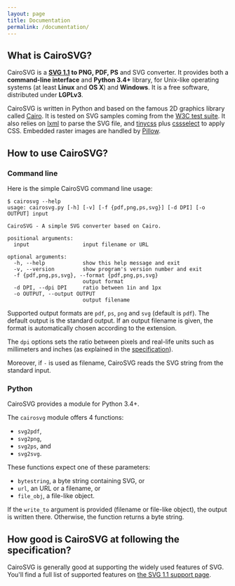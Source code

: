 ```yaml
---
layout: page
title: Documentation
permalink: /documentation/
---
```


## What is CairoSVG?

CairoSVG is a **[SVG 1.1](http://www.w3.org/TR/SVG/) to PNG, PDF, PS** and
SVG converter. It provides both a **command-line interface** and **Python
3.4+** library, for Unix-like operating systems (at least **Linux** and
**OS X**) and **Windows**. It is a free software, distributed under **LGPLv3**.

CairoSVG is written in Python and based on the famous 2D graphics library
called [Cairo](http://cairographics.org/). It is tested on SVG samples coming
from the
[W3C test suite](http://www.w3.org/Graphics/SVG/WG/wiki/Test_Suite_Overview). It
also relies on [lxml](http://lxml.de/) to parse the SVG file, and
[tinycss](http://packages.python.org/tinycss/) plus
[cssselect](http://packages.python.org/cssselect/) to apply CSS. Embedded
raster images are handled by [Pillow](http://python-imaging.github.io/).


## How to use CairoSVG?

### Command line

Here is the simple CairoSVG command line usage:

    $ cairosvg --help
    usage: cairosvg.py [-h] [-v] [-f {pdf,png,ps,svg}] [-d DPI] [-o OUTPUT] input

    CairoSVG - A simple SVG converter based on Cairo.

    positional arguments:
      input                 input filename or URL

    optional arguments:
      -h, --help            show this help message and exit
      -v, --version         show program's version number and exit
      -f {pdf,png,ps,svg}, --format {pdf,png,ps,svg}
                            output format
      -d DPI, --dpi DPI     ratio between 1in and 1px
      -o OUTPUT, --output OUTPUT
                            output filename

Supported output formats are `pdf`, `ps`, `png` and `svg` (default is
`pdf`). The default output is the standard output. If an output filename is
given, the format is automatically chosen according to the extension.

The `dpi` options sets the ratio between pixels and real-life units such as
millimeters and inches (as explained in the
[specification](http://www.w3.org/TR/SVG11/coords.html)).

Moreover, if ``-`` is used as filename, CairoSVG reads the SVG string from the
standard input.

### Python

CairoSVG provides a module for Python 3.4+.

The `cairosvg` module offers 4 functions:

- `svg2pdf`,
- `svg2png`,
- `svg2ps`, and
- `svg2svg`.

These functions expect one of these parameters:

- `bytestring`, a byte string containing SVG, or
- `url`, an URL or a filename, or
- `file_obj`, a file-like object.

If the `write_to` argument is provided (filename or file-like object), the
output is written there. Otherwise, the function returns a byte string.


## How good is CairoSVG at following the specification?

CairoSVG is generally good at supporting the widely used features of
SVG. You'll find a full list of supported features on
[the SVG 1.1 support page](/svg_support/).

